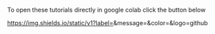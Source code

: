 To open these tutorials directly in google colab click the button below

https://img.shields.io/static/v1?label=<LABEL>&message=<MESSAGE>&color=<COLOR>&logo=github

  <a href="https://colab.research.google.com/github/gerberlab/MDSINE2_Paper/blob/master/google_colab/tutorial1_preprocessed_data_visualization.ipynb"><img alt="" src="https://img.shields.io/badge/Google%20Colab-Open%20tutorial%201-blue?style=flat&logo=googlecolab"/></a>

   <a href="https://colab.research.google.com/github/gerberlab/MDSINE2_Paper/blob/master/google_colab/tutorial2_inference.ipynb"><img alt="" src="https://img.shields.io/badge/Google%20Colab-Open%20tutorial%202-blue?style=flat&logo=googlecolab"/></a>

   <a href="https://colab.research.google.com/github/gerberlab/MDSINE2_Paper/blob/master/google_colab/tutorial3_reproduce_figures.ipynb"><img alt="" src="https://img.shields.io/badge/Google%20Colab-Open%20tutorial%203-blue?style=flat&logo=googlecolab"/></a>
